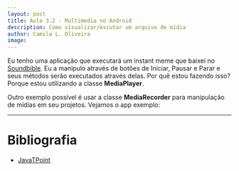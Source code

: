 ```yaml
---
layout: post
title: Aula 3.2 - Multimedia no Android
description: Como visualizar/escutar um arquivo de mídia
author: Camila L. Oliveira
image:
---
```


Eu tenho uma aplicação que executará um instant meme que baixei no [Soundbible](soundbible.com). Eu a manipulo através de botões de Iniciar, Pausar e Parar e seus métodos serão executados através delas. Por quê estou fazendo isso? Porque estou utilizando a classe **MediaPlayer**.

Outro exemplo possível é usar a classe **MediaRecorder** para manipulação de mídias em seu projetos. Vejamos o app exemplo:
<script src="https://gist.github.com/clcmoliveira/c58d3d6a92a0054f1d3162df1edde9de.js"></script>

---
# Bibliografia
- [JavaTPoint](https://www.javatpoint.com/android-mediarecorder-example)
